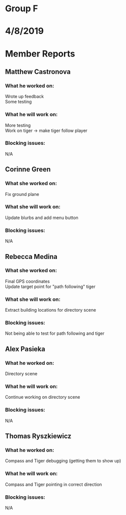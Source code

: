 # Group F
# 4/8/2019
# Member Reports  

## Matthew Castronova  
### What he worked on:
Wrote up feedback  
Some testing

### What he will work on:
More testing  
Work on tiger -> make tiger follow player

### Blocking issues:
N/A

## Corinne Green  
### What she worked on:
Fix ground plane  

### What she will work on:
Update blurbs and add menu button

### Blocking issues:
N/A

## Rebecca Medina  
### What she worked on:
Final GPS coordinates  
Update target point for "path following" tiger

### What she will work on:
Extract building locations for directory scene

### Blocking issues:
Not being able to test for path following and tiger 

## Alex Pasieka  
### What he worked on:
Directory scene

### What he will work on:
Continue working on directory scene

### Blocking issues:
N/A

## Thomas Ryszkiewicz  
### What he worked on:
Compass and Tiger debugging (getting them to show up)  

### What he will work on:
Compass and Tiger pointing in correct direction

### Blocking issues:
N/A
